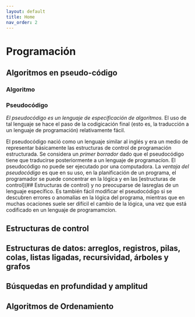 ```yaml
---
layout: default
title: Home
nav_order: 2
---
```



# Programación

## Algoritmos en pseudo-código
### Algoritmo
### Pseudocódigo
*El pseudocódigo es un lenguaje de especificación de algoritmos.* El uso de tal lenguaje se hace el paso de la codigicación final (esto es, la traducción a un lenguaje de programación) relativamente fácil.

El pseudocódigo nació como un lenguaje similar al inglés y era un medio de representar básicamente las estructuras de control de programación estructurada. Se considera un *primer borrador* dado que el pseudocódigo tiene que traducirse posteriormente a un lenguaje de programacíon. El pseudocódigo no puede ser ejecutado por una computadora. La *ventaja del pseudocódigo* es que en su uso, en la planificación de un programa, el programador se puede concentrar en la lógica y en las [estructuras de control](## Estructuras de control) y no preocuparse de lasreglas de un lenguaje específico. Es también fácil modificar el pseudocódigo si se descubren errores o anomalías en la lógica del programa,  mientras que en muchas ocaciones suele ser difícil el cambio de la lógica, una vez que está codificado en un lenguaje de programamcíon.

## Estructuras  de control

## Estructuras de datos: arreglos, registros, pilas, colas, listas ligadas, recursividad, árboles y grafos

## Búsquedas en profundidad y amplitud

## Algoritmos de Ordenamiento

